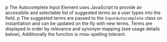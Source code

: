 p The Autocomplete Input Element uses JavaScript to provide an accessibile and selectable list of suggested terms as a user types into the field.
p The suggested terms are passed to the <code>InputAutocomplete</code> class on instantiation and can be updated on the fly with new terms. Terms are displayed in order by relevance and synonym mapping (see usage details below), Additionally the function is miss-spelling tolerant.